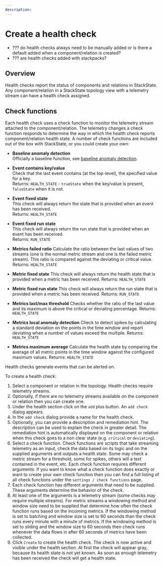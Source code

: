 ```yaml
---
description: 
---
```


# Create a health check

- ??? do health checks always need to be manually added or is there a default added when a component/relation is created?
- ??? are health checks added with stackpacks?

## Overview

Health checks report the status of components and relations in StackState. Any component/relation in a StackState topology view with a telemetry stream can have a health check assigned. 

## Check functions

Each health check uses a check function to monitor the telemetry stream attached to the component/relation. The telemetry changes a check function responds to determine the way in which the health check reports component/relation health state. A number of check functions are included out of the box with StackState, or you could create your own:

- **Baseline anomaly detection**<br />Officially a baseline function, see [baseline anomaly detection](/use/health-state-and-alerts/baselining.md).

- **Event contains key/value**<br />Check that the last event contains (at the top-level), the specified value for a key.<br />Returns: `HEALTH_STATE` - `trueState` when the key/value is present, `falseState` when it is not.<br />

- **Event fixed state**<br />This check will always return the state that is provided when an event has been received.<br />Returns: `HEALTH_STATE`<br />

- **Event fixed run state**<br />This check will always return the run state that is provided when an event has been received.<br />Returns: `RUN_STATE`<br />

- **Metrics failed ratio**
Calculate the ratio between the last values of two streams (one is the normal metric stream and one is the failed metric stream). This ratio is compared against the deviating or critical value.
Returns: `HEALTH_STATE`

- **Metric fixed state**
This check will always return the health state that is provided when a metric has been received.
Returns: `HEALTH_STATE`

- **Metric fixed run state**
This check will always return the run state that is provided when a metric has been received.
Returns: `RUN_STATE`

- **Metrics last/max threshold**
Checks whether the ratio of the last value and its maximum is above the critical or deviating percentage.
Returns: `HEALTH_STATE`

- **Metrics local anomaly detection**
Check to detect spikes by calculating a standard deviation on the points in the time window and report deviating when a number of values exceed the multiple.
Returns: `HEALTH_STATE`

- **Metrics maximum average**
Calculate the health state by comparing the average of all metric points in the time window against the configured maximum values.
Returns: `HEALTH_STATE`



Health checks generate events that can be alerted on. 

To create a health check:

1. Select a component or relation in the topology. Health checks require telemetry streams.
2. Optionally, if there are no telemetry streams available on the component or relation then you can create one.
3. Under the health section click on the `add` plus button. An `add check` dialog appears.
4. In the `add check` dialog provide a name for the health check.
5. Optionally, you can provide a description and remediation hint. The description can be used to explain the check in greater detail. The remediation hint is automatically displayed on the component or relation when this check goes to a non clear state \(e.g. `critical` or `deviating`\).
6. Select a check function. Check functions are scripts that take streaming telemetry as an input, check the data based on its logic and on the supplied arguments and outputs a health state. Some may check a metric stream for a threshold, some for spikes, others will a text contained in the event, etc. Each check function requires different arguments. If you want to know what a check function does exactly or want to create your own check function then you can find a full listing of all check functions under the `settings / check functions` page.
7. Each check function has different arguments that need to be supplied. These arguments determine the behavior of the check.
8. At least one of the arguments is a telemetry stream \(some checks may require multiple streams\). For metric streams a windowing method and window size need to be supplied that determine how often the check function runs based on the incoming metrics. If the windowing method is set to batching and window size is set to 60 seconds than the check runs every minute with a minute of metrics. If the windowing method is set to sliding and the window size to 60 seconds then check runs whenever the data flows in after 60 seconds of metrics have been collected.
9. Click `Create` to create the health check. The check is now active and visible under the health section. At first the check will appear gray, because its health state is not yet known. As soon as enough telemetry has been received the check will get a health state.